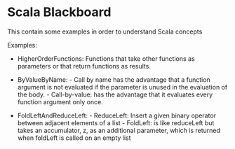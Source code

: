 # Scala Blackboard

This contain some examples in order to understand Scala concepts

 Examples:

- HigherOrderFunctions: Functions that take other functions as parameters or that return functions as results.

- ByValueByName:
                 - Call by name has the advantage that a function argument is not evaluated if the parameter is unused in the evaluation of the body.
                 - Call-by-value: has the advantage that it evaluates every function argument only once.

- FoldLeftAndReduceLeft:
                 - ReduceLeft: Insert a given binary operator between adjacent elements of a list
                 - FoldLeft: is like reduceLeft but takes an accumulator, z, as an additional parameter, which is returned when foldLeft is called on an empty list